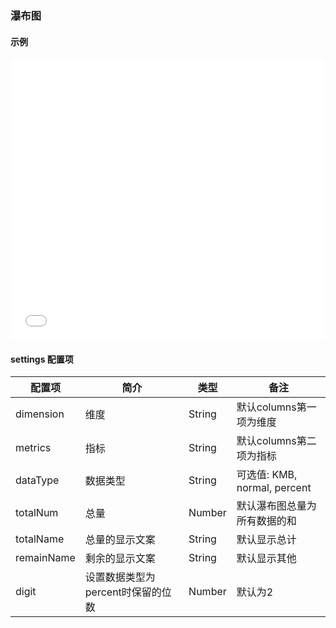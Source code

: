 ### 瀑布图

#### 示例

<iframe width="100%" height="450" src="//jsfiddle.net/vue_echarts/tecfxdg9/7/embedded/result,html,js/?bodyColor=fff" allowfullscreen="allowfullscreen" frameborder="0"></iframe>

#### settings 配置项

| 配置项 | 简介 | 类型 | 备注 |
| --- | --- | --- | --- |
| dimension | 维度 | String | 默认columns第一项为维度 |
| metrics | 指标 | String | 默认columns第二项为指标 |
| dataType | 数据类型 | String | 可选值: KMB, normal, percent |
| totalNum | 总量 | Number | 默认瀑布图总量为所有数据的和 |
| totalName | 总量的显示文案 | String | 默认显示总计 |
| remainName | 剩余的显示文案 | String | 默认显示其他 |
| digit | 设置数据类型为percent时保留的位数 | Number | 默认为2 |
